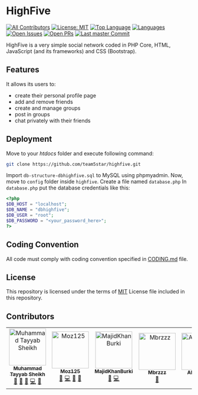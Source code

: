 # HighFive
[![All Contributors](https://img.shields.io/badge/all_contributors-5-orange.svg?style=flat-square)](#contributors) [![License: MIT](https://img.shields.io/badge/License-MIT-yellow.svg)](https://opensource.org/licenses/MIT) [![Top Language](https://img.shields.io/github/languages/top/team5star/HighFive.svg?style=plastic)](#highfive) [![Languages](https://img.shields.io/github/languages/count/team5star/HighFive.svg?style=plastic)](#highfive) [![Open Issues](https://img.shields.io/github/issues/team5star/highfive.svg?style=plastic)](https://github.com/team5star/HighFive/issues) [![Open PRs](https://img.shields.io/github/issues-pr/team5star/highfive.svg?style=plastic)](https://github.com/team5star/HighFive/pulls) [![Last master Commit](https://img.shields.io/github/last-commit/team5star/highfive/master.svg?style=plastic)](https://github.com/team5star/HighFive/commit/master)

HighFive is a very simple social network coded in PHP Core, HTML, JavaScript (and its frameworks) and CSS (Bootstrap). 
## Features
It allows its users to:
* create their personal profile page
* add and remove friends
* create and manage groups
* post in groups
* chat privately with their friends
## Deployment
Move to your *htdocs* folder and execute following command: 
```bash
git clone https://github.com/team5star/highfive.git
```
Import `db-structure-dbhighfive.sql` to MySQL using phpmyadmin.
Now, move to `config` folder inside `highfive`.
Create a file named `database.php`
In `database.php` put the database credentials like this:
```php
<?php
$DB_HOST = "localhost";
$DB_NAME = "dbhighfive";
$DB_USER = "root";
$DB_PASSWORD = "<your_password_here>";
?>
```

## Coding Convention
All code must comply with coding convention specified in [CODING.md](CODING.md) file.
## License
This repository is licensed under the terms of [MIT](LICENSE.md) License file included in this repository.
## Contributors

<!-- ALL-CONTRIBUTORS-LIST:START - Do not remove or modify this section -->
<!-- prettier-ignore -->
<table><tr><td align="center"><a href="https://cstayyab.github.io"><img src="https://avatars2.githubusercontent.com/u/29598866?v=4" width="100px;" alt="Muhammad Tayyab Sheikh"/><br /><sub><b>Muhammad Tayyab Sheikh</b></sub></a><br /><a href="#projectManagement-cstayyab" title="Project Management">📆</a> <a href="#review-cstayyab" title="Reviewed Pull Requests">👀</a> <a href="https://github.com/team5star/HighFive/commits?author=cstayyab" title="Documentation">📖</a> <a href="https://github.com/team5star/HighFive/commits?author=cstayyab" title="Code">💻</a> <a href="#design-cstayyab" title="Design">🎨</a></td><td align="center"><a href="https://github.com/Moz125"><img src="https://avatars1.githubusercontent.com/u/46564535?v=4" width="100px;" alt="Moz125"/><br /><sub><b>Moz125</b></sub></a><br /><a href="https://github.com/team5star/HighFive/commits?author=Moz125" title="Documentation">📖</a> <a href="https://github.com/team5star/HighFive/commits?author=Moz125" title="Code">💻</a> <a href="#ideas-Moz125" title="Ideas, Planning, & Feedback">🤔</a> <a href="#design-Moz125" title="Design">🎨</a></td><td align="center"><a href="https://github.com/MajidKhanBurki"><img src="https://avatars0.githubusercontent.com/u/48506393?v=4" width="100px;" alt="MajidKhanBurki"/><br /><sub><b>MajidKhanBurki</b></sub></a><br /><a href="#design-MajidKhanBurki" title="Design">🎨</a> <a href="https://github.com/team5star/HighFive/commits?author=MajidKhanBurki" title="Code">💻</a></td><td align="center"><a href="https://github.com/Mbrzzz"><img src="https://avatars1.githubusercontent.com/u/50647569?v=4" width="100px;" alt="Mbrzzz"/><br /><sub><b>Mbrzzz</b></sub></a><br /><a href="#design-Mbrzzz" title="Design">🎨</a></td><td align="center"><a href="https://github.com/Alijaffery5"><img src="https://avatars2.githubusercontent.com/u/50649879?v=4" width="100px;" alt="Alijaffery5"/><br /><sub><b>Alijaffery5</b></sub></a><br /><a href="#design-Alijaffery5" title="Design">🎨</a></td></tr></table>

<!-- ALL-CONTRIBUTORS-LIST:END -->
